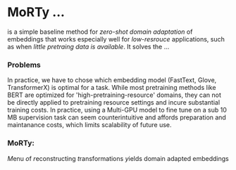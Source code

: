 # MoRTy ...
is a simple baseline method for *zero-shot domain adaptation* of embeddings that works especially well for *low-resrouce* applications, such as when *little pretraing data is available*. It solves the ...

### Problems
In practice, we have to chose which embedding model (FastText, Glove, TransformerX) is optimal for a task. While most pretraining methods like BERT are optimized for 'high-pretraining-resource' domains, they can not be directly applied to pretraining resource settings and incure substantial training costs. In practice, using a Multi-GPU model to fine tune on a sub 10 MB supervision task can seem counterintuitive and affords preparation and maintanance costs, which limits scalability of future use.  

### MoRTy:
*M*enu *o*f *r*econstructing *t*ransformations *y*ields domain adapted embeddings
